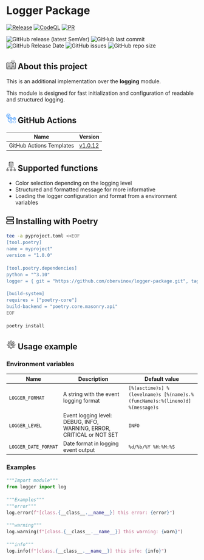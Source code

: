 # Logger Package
[![Release](https://github.com/obervinov/logger-package/actions/workflows/release.yaml/badge.svg)](https://github.com/obervinov/logger-package/actions/workflows/release.yaml)
[![CodeQL](https://github.com/obervinov/logger-package/actions/workflows/github-code-scanning/codeql/badge.svg)](https://github.com/obervinov/logger-package/actions/workflows/github-code-scanning/codeql)
[![PR](https://github.com/obervinov/logger-package/actions/workflows/pr.yaml/badge.svg?branch=main&event=pull_request)](https://github.com/obervinov/logger-package/actions/workflows/pr.yaml)

![GitHub release (latest SemVer)](https://img.shields.io/github/v/release/obervinov/logger-package?style=for-the-badge)
![GitHub last commit](https://img.shields.io/github/last-commit/obervinov/logger-package?style=for-the-badge)
![GitHub Release Date](https://img.shields.io/github/release-date/obervinov/logger-package?style=for-the-badge)
![GitHub issues](https://img.shields.io/github/issues/obervinov/logger-package?style=for-the-badge)
![GitHub repo size](https://img.shields.io/github/repo-size/obervinov/logger-package?style=for-the-badge)

## <img src="https://github.com/obervinov/_templates/blob/main/icons/book.png" width="25" title="about"> About this project
This is an additional implementation over the **logging** module.

This module is designed for fast initialization and configuration of readable and structured logging.

## <img src="https://github.com/obervinov/_templates/blob/main/icons/github-actions.png" width="25" title="github-actions"> GitHub Actions
| Name  | Version |
| ------------------------ | ----------- |
| GitHub Actions Templates | [v1.0.12](https://github.com/obervinov/_templates/tree/v1.0.12) |


## <img src="https://github.com/obervinov/_templates/blob/main/icons/requirements.png" width="25" title="functions"> Supported functions
- Color selection depending on the logging level
- Structured and formatted message for more informative
- Loading the logger configuration and format from a environment variables

## <img src="https://github.com/obervinov/_templates/blob/main/icons/stack2.png" width="20" title="install"> Installing with Poetry
```bash
tee -a pyproject.toml <<EOF
[tool.poetry]
name = myproject"
version = "1.0.0"

[tool.poetry.dependencies]
python = "^3.10"
logger = { git = "https://github.com/obervinov/logger-package.git", tag = "v1.0.2" }

[build-system]
requires = ["poetry-core"]
build-backend = "poetry.core.masonry.api"
EOF

poetry install
```

## <img src="https://github.com/obervinov/_templates/blob/main/icons/config.png" width="25" title="usage"> Usage example
### Environment variables
| Name  | Description | Default value |
| ------------------------ | ------------------------------------------------ | --------------------------------------------------------------------- |
| `LOGGER_FORMAT` | A string with the event logging format | `[%(asctime)s] %(levelname)s [%(name)s.%(funcName)s:%(lineno)d] %(message)s` |
| `LOGGER_LEVEL` | Event logging level: DEBUG, INFO, WARNING, ERROR, CRITICAL or NOT SET | `INFO` |
| `LOGGER_DATE_FORMAT` | Date format in logging event output | `%d/%b/%Y %H:%M:%S` |

### Examples
```python
"""Import module"""
from logger import log

"""Examples"""
"""error"""
log.error(f"[class.{__class__.__name__}] this error: {error}")

"""warning"""
log.warning(f"[class.{__class__.__name__}] this warning: {warn}")

"""info"""
log.info(f"[class.{__class__.__name__}] this info: {info}")
```
